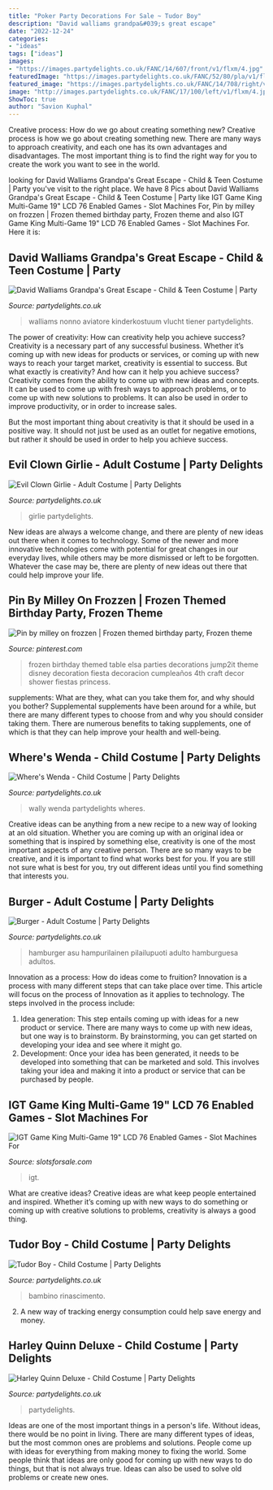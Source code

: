 ```yaml
---
title: "Poker Party Decorations For Sale ~ Tudor Boy"
description: "David walliams grandpa&#039;s great escape"
date: "2022-12-24"
categories:
- "ideas"
tags: ["ideas"]
images:
- "https://images.partydelights.co.uk/FANC/14/607/front/v1/flxm/4.jpg"
featuredImage: "https://images.partydelights.co.uk/FANC/52/80/pla/v1/flxm/3.jpg"
featured_image: "https://images.partydelights.co.uk/FANC/14/708/right/v1/flxm/3.jpg"
image: "http://images.partydelights.co.uk/FANC/17/100/left/v1/flxm/4.jpg"
ShowToc: true
author: "Savion Kuphal"
---
```



Creative process: How do we go about creating something new?
Creative process is how we go about creating something new. There are many ways to approach creativity, and each one has its own advantages and disadvantages. The most important thing is to find the right way for you to create the work you want to see in the world.

	

		
looking for David Walliams Grandpa&#039;s Great Escape - Child &amp; Teen Costume | Party you've visit to the right place. We have 8 Pics about David Walliams Grandpa&#039;s Great Escape - Child &amp; Teen Costume | Party like IGT Game King Multi-Game 19&quot; LCD 76 Enabled Games - Slot Machines For, Pin by milley on frozzen | Frozen themed birthday party, Frozen theme and also IGT Game King Multi-Game 19&quot; LCD 76 Enabled Games - Slot Machines For. Here it is:
		
    
## David Walliams Grandpa&#039;s Great Escape - Child &amp; Teen Costume | Party

<img loading=lazy src="https://images.partydelights.co.uk/FANC/14/708/right/v1/flxm/3.jpg" onerror="this.onerror=null;this.src='https://tse3.mm.bing.net/th?id=OIP.wWEVA8EbHWv-lNCqM3LT-QHaJ3&amp;pid=15.1';" alt="David Walliams Grandpa&#039;s Great Escape - Child &amp; Teen Costume | Party">

_Source: partydelights.co.uk_

>walliams nonno aviatore kinderkostuum vlucht tiener partydelights. 

	

The power of creativity: How can creativity help you achieve success?
Creativity is a necessary part of any successful business. Whether it’s coming up with new ideas for products or services, or coming up with new ways to reach your target market, creativity is essential to success. But what exactly is creativity? And how can it help you achieve success?
Creativity comes from the ability to come up with new ideas and concepts. It can be used to come up with fresh ways to approach problems, or to come up with new solutions to problems. It can also be used in order to improve productivity, or in order to increase sales.

But the most important thing about creativity is that it should be used in a positive way. It should not just be used as an outlet for negative emotions, but rather it should be used in order to help you achieve success.

    
## Evil Clown Girlie - Adult Costume | Party Delights

<img loading=lazy src="https://images.partydelights.co.uk/FANC/13/220/front/v1/flxm/4.jpg" onerror="this.onerror=null;this.src='https://tse3.mm.bing.net/th?id=OIP.2yzIK6WFYAKuLTsdY6n7vwHaJ4&amp;pid=15.1';" alt="Evil Clown Girlie - Adult Costume | Party Delights">

_Source: partydelights.co.uk_

>girlie partydelights. 

	

New ideas are always a welcome change, and there are plenty of new ideas out there when it comes to technology. Some of the newer and more innovative technologies come with potential for great changes in our everyday lives, while others may be more dismissed or left to be forgotten. Whatever the case may be, there are plenty of new ideas out there that could help improve your life.

    
## Pin By Milley On Frozzen | Frozen Themed Birthday Party, Frozen Theme

<img loading=lazy src="https://i.pinimg.com/736x/a0/52/fc/a052fca0040a7414bab3721f7b0f4404.jpg" onerror="this.onerror=null;this.src='https://tse4.mm.bing.net/th?id=OIP.bSgRH8SgYl0epSr_q2clcwHaJ3&amp;pid=15.1';" alt="Pin by milley on frozzen | Frozen themed birthday party, Frozen theme">

_Source: pinterest.com_

>frozen birthday themed table elsa parties decorations jump2it theme disney decoration fiesta decoracion cumpleaños 4th craft decor shower fiestas princess. 

	

supplements: What are they, what can you take them for, and why should you bother?
Supplemental supplements have been around for a while, but there are many different types to choose from and why you should consider taking them. There are numerous benefits to taking supplements, one of which is that they can help improve your health and well-being.

    
## Where&#039;s Wenda - Child Costume | Party Delights

<img loading=lazy src="https://images.partydelights.co.uk/FANC/52/80/pla/v1/flxm/3.jpg" onerror="this.onerror=null;this.src='https://tse3.mm.bing.net/th?id=OIP.yaPfRT8TF0D0fldbZ-XYxAHaJ3&amp;pid=15.1';" alt="Where&#039;s Wenda - Child Costume | Party Delights">

_Source: partydelights.co.uk_

>wally wenda partydelights wheres. 

	

Creative ideas can be anything from a new recipe to a new way of looking at an old situation. Whether you are coming up with an original idea or something that is inspired by something else, creativity is one of the most important aspects of any creative person. There are so many ways to be creative, and it is important to find what works best for you. If you are still not sure what is best for you, try out different ideas until you find something that interests you.

    
## Burger - Adult Costume | Party Delights

<img loading=lazy src="https://images.partydelights.co.uk/FANC/14/607/front/v1/flxm/4.jpg" onerror="this.onerror=null;this.src='https://tse4.mm.bing.net/th?id=OIP.5PdCX2Qxwod_KsSbmd1HfwHaJ4&amp;pid=15.1';" alt="Burger - Adult Costume | Party Delights">

_Source: partydelights.co.uk_

>hamburger asu hampurilainen pilailupuoti adulto hamburguesa adultos. 

	

Innovation as a process: How do ideas come to fruition?
Innovation is a process with many different steps that can take place over time. This article will focus on the process of Innovation as it applies to technology. The steps involved in the process include: 
1. Idea generation: This step entails coming up with ideas for a new product or service. There are many ways to come up with new ideas, but one way is to brainstorm. By brainstorming, you can get started on developing your idea and see where it might go. 
2. Development: Once your idea has been generated, it needs to be developed into something that can be marketed and sold. This involves taking your idea and making it into a product or service that can be purchased by people. 

    
## IGT Game King Multi-Game 19&quot; LCD 76 Enabled Games - Slot Machines For

<img loading=lazy src="https://www.slotsforsale.com/wp-content/uploads/2020/02/20200903_132330-e1599162288238.jpg" onerror="this.onerror=null;this.src='https://tse2.mm.bing.net/th?id=OIP.iYPh6HVC_E3MxMnxAkZadAHaPP&amp;pid=15.1';" alt="IGT Game King Multi-Game 19&quot; LCD 76 Enabled Games - Slot Machines For">

_Source: slotsforsale.com_

>igt. 

	

What are creative ideas?
Creative ideas are what keep people entertained and inspired. Whether it’s coming up with new ways to do something or coming up with creative solutions to problems, creativity is always a good thing.

    
## Tudor Boy - Child Costume | Party Delights

<img loading=lazy src="http://images.partydelights.co.uk/FANC/17/100/left/v1/flxm/4.jpg" onerror="this.onerror=null;this.src='https://tse4.mm.bing.net/th?id=OIP.BAVAU3PciJMwit5ZdSBg-gHaJ4&amp;pid=15.1';" alt="Tudor Boy - Child Costume | Party Delights">

_Source: partydelights.co.uk_

>bambino rinascimento. 

	

2. A new way of tracking energy consumption could help save energy and money.

    
## Harley Quinn Deluxe - Child Costume | Party Delights

<img loading=lazy src="https://images.partydelights.co.uk/FANC/13/132/front/v5/flxm/3.jpg" onerror="this.onerror=null;this.src='https://tse4.mm.bing.net/th?id=OIP.l9mznxJJItP5k4U78EWN-AHaJ3&amp;pid=15.1';" alt="Harley Quinn Deluxe - Child Costume | Party Delights">

_Source: partydelights.co.uk_

>partydelights. 

	

Ideas are one of the most important things in a person's life. Without ideas, there would be no point in living. There are many different types of ideas, but the most common ones are problems and solutions. People come up with ideas for everything from making money to fixing the world. Some people think that ideas are only good for coming up with new ways to do things, but that is not always true. Ideas can also be used to solve old problems or create new ones.


